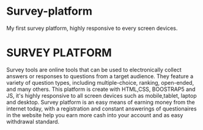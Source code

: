 # Survey-platform
My first survey platform, highly responsive to every screen devices.

# SURVEY PLATFORM
 Survey tools are online tools that can be used to electronically collect answers or responses to questions from a target audience. They feature a variety of question types, including multiple-choice, ranking, open-ended, and many others. This platform is create with HTML,CSS, BOOSTRAP5 and JS, it's highly responsive to all screen devices such as mobile,tablet, laptop and desktop. Survey platform is an easy means of earning money from the internet today, with a registration and constant answerings of questionaires in the website help you earn more cash into your account and as easy withdrawal standard.
